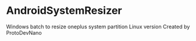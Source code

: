 # AndroidSystemResizer
Windows batch to resize oneplus system partition
Linux version Created by ProtoDevNano

